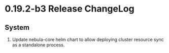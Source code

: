 # 0.19.2-b3 Release ChangeLog

## System
1. Update nebula-core helm chart to allow deploying cluster resource sync as a standalone process.
